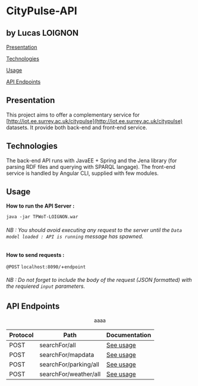 
# CityPulse-API
## by Lucas LOIGNON

[Presentation](#presentation)

[Technologies](#technologies)

[Usage](#usage)

[API Endpoints](#api-endpoints)


## Presentation

This project aims to offer a complementary service for [http://iot.ee.surrey.ac.uk/citypulse](http://iot.ee.surrey.ac.uk/citypulse) datasets.
It provide both back-end and front-end service.

## Technologies

The back-end API runs with JavaEE + Spring and the Jena library (for parsing RDF files and querying with SPARQL langage).
The front-end service is handled by Angular CLI, supplied with few modules.

## Usage

**How to run the API Server :** 

`java -jar TPWoT-LOIGNON.war`

###### NB : You should avoid executing any request to the server until the `Data model loaded : API is running` message has spawned. ######

**How to send requests :**

 `@POST` `localhost:8090/`+`endpoint`

###### NB : Do not forget to include the body of the request (JSON formatted) with the requiered `input` parameters. ######

## API Endpoints

<p align="center">
aaaa 
 </p>


| Protocol  | Path  | Documentation  |
|--------------------------------------------------------|--------------------------------------------------------|--------------------------------------------------------|
| POST  | searchFor/all  | [See usage](https://github.com/LucasL13/citypulse-api/blob/master/documentation/searchFor.all.md)  |
| POST  | searchFor/mapdata  | [See usage](https://github.com/LucasL13/citypulse-api/blob/master/documentation/searchFor.mapdata.md) |
| POST  | searchFor/parking/all  | [See usage](https://github.com/LucasL13/citypulse-api/blob/master/documentation/searchFor.parking.all.md)  |
| POST  | searchFor/weather/all  | [See usage](https://github.com/LucasL13/citypulse-api/blob/master/documentation/searchFor.weather.all.md) |

